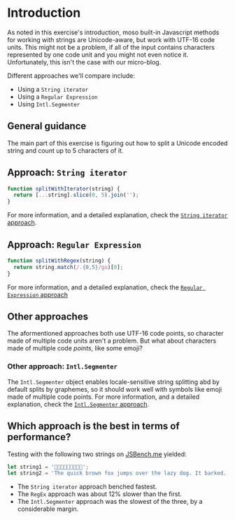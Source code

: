 # Introduction

As noted in this exercise's introduction, moso built-in Javascript methods for working with strings are Unicode-aware, but work with UTF-16 code units.
This might not be a problem, if all of the input contains characters represented by one code unit and you might not even notice it.
Unfortunately, this isn't the case with our micro-blog.

Different approaches we'll compare include:
* Using a `String iterator`
* Using a `Regular Expression`
* Using `Intl.Segmenter`

## General guidance

The main part of this exercise is figuring out how to split a Unicode encoded string and count up to 5 characters of it.

## Approach: `String iterator`

```javascript
function splitWithIterator(string) {
  return [...string].slice(0, 5).join('');
}

```

For more information, and a detailed explanation, check the [`String iterator` approach][iterator].

## Approach: `Regular Expression`

```javascript
function splitWithRegex(string) {
  return string.match(/.{0,5}/gu)[0];
}

```

For more information, and a detailed explanation, check the [`Regular Expression` approach][regex]

## Other approaches

The aformentioned approaches both use UTF-16 code points, so character made of multiple code units aren't a problem.
But what about characters made of multiple code *points*, like some emoji?

### Other approach: `Intl.Segmenter`

The `Intl.Segmenter` object enables locale-sensitive string splitting abd by default splits by graphemes,
so it should work well with symbols like emoji made of multiple code points.
For more information, and a detailed explanation, check the [`Intl.Segmenter` approach][separator].

## Which approach is the best in terms of performance?

Testing with the following two strings on [JSBench.me][jsbench-me] yielded:
```javascript
let string1 = '👨‍👨‍👧‍👧💜🤧🤒🏥😀';
let string2 = 'The quick brown fox jumps over the lazy dog. It barked.';
```

* The `String iterator` approach benched fastest.
* The `RegEx` approach was about 12% slower than the first.
* The `Intl.Segmenter` approach was the slowest of the three, by a considerable margin.

[iterator]: https://exercism.org/tracks/javascript/exercises/micro-blog/approaches/iterators
[regex]: https://exercism.org/tracks/javascript/exercises/micro-blog/approaches/regex
[separator]: https://exercism.org/tracks/javascript/exercises/micro-blog/approaches/intl-segmenter
[jsbench-me]: https://jsbench.me/
